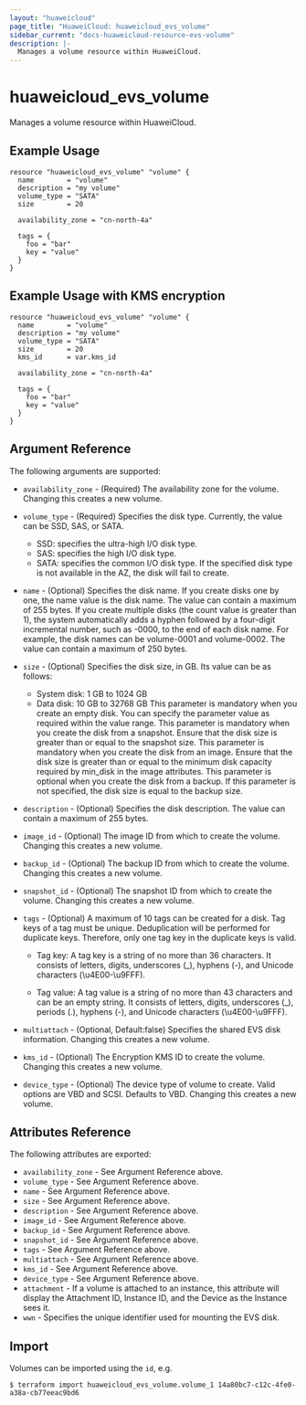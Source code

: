 ```yaml
---
layout: "huaweicloud"
page_title: "HuaweiCloud: huaweicloud_evs_volume"
sidebar_current: "docs-huaweicloud-resource-evs-volume"
description: |-
  Manages a volume resource within HuaweiCloud.
---
```


# huaweicloud\_evs\_volume

Manages a volume resource within HuaweiCloud.

## Example Usage

```hcl
resource "huaweicloud_evs_volume" "volume" {
  name        = "volume"
  description = "my volume"
  volume_type = "SATA"
  size        = 20

  availability_zone = "cn-north-4a"

  tags = {
    foo = "bar"
    key = "value"
  }
}
```

## Example Usage with KMS encryption

```hcl
resource "huaweicloud_evs_volume" "volume" {
  name        = "volume"
  description = "my volume"
  volume_type = "SATA"
  size        = 20
  kms_id      = var.kms_id

  availability_zone = "cn-north-4a"

  tags = {
    foo = "bar"
    key = "value"
  }
}
```

## Argument Reference

The following arguments are supported:

* `availability_zone` - (Required) The availability zone for the volume.
    Changing this creates a new volume.

* `volume_type` - (Required) Specifies the disk type.
    Currently, the value can be SSD, SAS, or SATA.
    - SSD: specifies the ultra-high I/O disk type.
    - SAS: specifies the high I/O disk type.
    - SATA: specifies the common I/O disk type.
    If the specified disk type is not available in the AZ, the disk will fail to create.

* `name` - (Optional) Specifies the disk name.
    If you create disks one by one, the name value is the disk name. The value can contain a maximum of 255 bytes.
    If you create multiple disks (the count value is greater than 1), the system automatically adds a hyphen followed 
    by a four-digit incremental number, such as -0000, to the end of each disk name. For example, 
    the disk names can be volume-0001 and volume-0002. The value can contain a maximum of 250 bytes.

* `size` - (Optional) Specifies the disk size, in GB. Its value can be as follows:
    - System disk: 1 GB to 1024 GB
    - Data disk: 10 GB to 32768 GB
    This parameter is mandatory when you create an empty disk. You can specify the parameter value as required within the value range.
    This parameter is mandatory when you create the disk from a snapshot. Ensure that the disk size is greater than or equal to the snapshot size.
    This parameter is mandatory when you create the disk from an image. Ensure that the disk size is greater than or equal to 
    the minimum disk capacity required by min_disk in the image attributes.
    This parameter is optional when you create the disk from a backup. If this parameter is not specified, the disk size is equal to the backup size.

* `description` - (Optional) Specifies the disk description. The value can contain a maximum of 255 bytes.

* `image_id` - (Optional) The image ID from which to create the volume.
    Changing this creates a new volume.

* `backup_id` - (Optional) The backup ID from which to create the volume.
    Changing this creates a new volume.

* `snapshot_id` - (Optional) The snapshot ID from which to create the volume.
    Changing this creates a new volume.

* `tags` - (Optional) A maximum of 10 tags can be created for a disk.
    Tag keys of a tag must be unique. Deduplication will be performed for duplicate keys. 
    Therefore, only one tag key in the duplicate keys is valid.

    - Tag key: A tag key is a string of no more than 36 characters.
    It consists of letters, digits, underscores (_), hyphens (-), and Unicode characters (\u4E00-\u9FFF).

    - Tag value: A tag value is a string of no more than 43 characters and can be an empty string.
    It consists of letters, digits, underscores (_), periods (.), hyphens (-), and Unicode characters (\u4E00-\u9FFF).
	
* `multiattach` - (Optional, Default:false) Specifies the shared EVS disk information.
    Changing this creates a new volume.

* `kms_id` - (Optional) The Encryption KMS ID to create the volume.
    Changing this creates a new volume.

* `device_type` - (Optional) The device type of volume to create. Valid options are VBD and SCSI.
	Defaults to VBD. Changing this creates a new volume.

## Attributes Reference

The following attributes are exported:

* `availability_zone` - See Argument Reference above.
* `volume_type` - See Argument Reference above.
* `name` - See Argument Reference above.
* `size` - See Argument Reference above.
* `description` - See Argument Reference above.
* `image_id` - See Argument Reference above.
* `backup_id` - See Argument Reference above.
* `snapshot_id` - See Argument Reference above.
* `tags` - See Argument Reference above.
* `multiattach` - See Argument Reference above.
* `kms_id` - See Argument Reference above.
* `device_type` - See Argument Reference above.
* `attachment` - If a volume is attached to an instance, this attribute will
    display the Attachment ID, Instance ID, and the Device as the Instance
    sees it.
* `wwn` - Specifies the unique identifier used for mounting the EVS disk.

## Import

Volumes can be imported using the `id`, e.g.

```
$ terraform import huaweicloud_evs_volume.volume_1 14a80bc7-c12c-4fe0-a38a-cb77eeac9bd6
```
